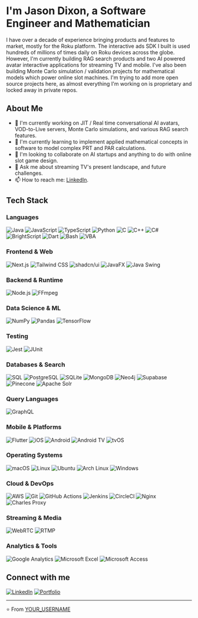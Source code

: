 # I'm Jason Dixon, a Software Engineer and Mathematician

I have over a decade of experience bringing products and features to market, mostly for the Roku platform. The interactive ads SDK I built is used hundreds of millions of times daily on Roku devices across the globe.
However, I'm currently building RAG search products and two AI powered avatar interactive applications for streaming TV and mobile. I've also been building Monte Carlo simulation / validation projects for mathematical models which power online slot machines. I'm trying to add more open source projects here, as almost everything I'm working on is proprietary and locked away in private repos.

## About Me

- 🔭 I'm currently working on JIT / Real time conversational AI avatars, VOD-to-Live servers, Monte Carlo simulations, and various RAG search features.
- 🌱 I'm currently learning to implement applied mathematical concepts in software to model complex PRT and PAR calculations.
- 👯 I'm looking to collaborate on AI startups and anything to do with online slot game design.
- 💬 Ask me about streaming TV's present landscape, and future challenges.
- 📫 How to reach me: [LinkedIn](https://www.linkedin.com/in/jasonadixon/).

## Tech Stack

### Languages
![Java](https://img.shields.io/badge/-Java-007396?style=flat-square&logo=java&logoColor=white)
![JavaScript](https://img.shields.io/badge/-JavaScript-F7DF1E?style=flat-square&logo=javascript&logoColor=black)
![TypeScript](https://img.shields.io/badge/-TypeScript-3178C6?style=flat-square&logo=typescript&logoColor=white)
![Python](https://img.shields.io/badge/-Python-3776AB?style=flat-square&logo=python&logoColor=white)
![C](https://img.shields.io/badge/-C-A8B9CC?style=flat-square&logo=c&logoColor=black)
![C++](https://img.shields.io/badge/-C++-00599C?style=flat-square&logo=cplusplus&logoColor=white)
![C#](https://img.shields.io/badge/-C%23-239120?style=flat-square&logo=csharp&logoColor=white)
![BrightScript](https://img.shields.io/badge/-BrightScript-662D91?style=flat-square&logo=roku&logoColor=white)
![Dart](https://img.shields.io/badge/-Dart-0175C2?style=flat-square&logo=dart&logoColor=white)
![Bash](https://img.shields.io/badge/-Bash-4EAA25?style=flat-square&logo=gnubash&logoColor=white)
![VBA](https://img.shields.io/badge/-VBA-217346?style=flat-square&logo=microsoftexcel&logoColor=white)

### Frontend & Web
![Next.js](https://img.shields.io/badge/-Next.js-000000?style=flat-square&logo=next.js&logoColor=white)
![Tailwind CSS](https://img.shields.io/badge/-Tailwind%20CSS-06B6D4?style=flat-square&logo=tailwindcss&logoColor=white)
![shadcn/ui](https://img.shields.io/badge/-shadcn/ui-000000?style=flat-square&logo=shadcnui&logoColor=white)
![JavaFX](https://img.shields.io/badge/-JavaFX-ED8B00?style=flat-square&logo=java&logoColor=white)
![Java Swing](https://img.shields.io/badge/-Java%20Swing-ED8B00?style=flat-square&logo=java&logoColor=white)

### Backend & Runtime
![Node.js](https://img.shields.io/badge/-Node.js-339933?style=flat-square&logo=node.js&logoColor=white)
![FFmpeg](https://img.shields.io/badge/-FFmpeg-007808?style=flat-square&logo=ffmpeg&logoColor=white)

### Data Science & ML
![NumPy](https://img.shields.io/badge/-NumPy-013243?style=flat-square&logo=numpy&logoColor=white)
![Pandas](https://img.shields.io/badge/-Pandas-150458?style=flat-square&logo=pandas&logoColor=white)
![TensorFlow](https://img.shields.io/badge/-TensorFlow-FF6F00?style=flat-square&logo=tensorflow&logoColor=white)

### Testing
![Jest](https://img.shields.io/badge/-Jest-C21325?style=flat-square&logo=jest&logoColor=white)
![JUnit](https://img.shields.io/badge/-JUnit-25A162?style=flat-square&logo=junit5&logoColor=white)

### Databases & Search
![SQL](https://img.shields.io/badge/-SQL-4479A1?style=flat-square&logo=mysql&logoColor=white)
![PostgreSQL](https://img.shields.io/badge/-PostgreSQL-336791?style=flat-square&logo=postgresql&logoColor=white)
![SQLite](https://img.shields.io/badge/-SQLite-003B57?style=flat-square&logo=sqlite&logoColor=white)
![MongoDB](https://img.shields.io/badge/-MongoDB-47A248?style=flat-square&logo=mongodb&logoColor=white)
![Neo4j](https://img.shields.io/badge/-Neo4j-008CC1?style=flat-square&logo=neo4j&logoColor=white)
![Supabase](https://img.shields.io/badge/-Supabase-3ECF8E?style=flat-square&logo=supabase&logoColor=white)
![Pinecone](https://img.shields.io/badge/-Pinecone-000000?style=flat-square&logo=pinecone&logoColor=white)
![Apache Solr](https://img.shields.io/badge/-Apache%20Solr-D9411E?style=flat-square&logo=apachesolr&logoColor=white)

### Query Languages
![GraphQL](https://img.shields.io/badge/-GraphQL-E10098?style=flat-square&logo=graphql&logoColor=white)

### Mobile & Platforms
![Flutter](https://img.shields.io/badge/-Flutter-02569B?style=flat-square&logo=flutter&logoColor=white)
![iOS](https://img.shields.io/badge/-iOS-000000?style=flat-square&logo=ios&logoColor=white)
![Android](https://img.shields.io/badge/-Android-3DDC84?style=flat-square&logo=android&logoColor=white)
![Android TV](https://img.shields.io/badge/-Android%20TV-3DDC84?style=flat-square&logo=android&logoColor=white)
![tvOS](https://img.shields.io/badge/-tvOS-000000?style=flat-square&logo=apple&logoColor=white)

### Operating Systems
![macOS](https://img.shields.io/badge/-macOS-000000?style=flat-square&logo=macos&logoColor=white)
![Linux](https://img.shields.io/badge/-Linux-FCC624?style=flat-square&logo=linux&logoColor=black)
![Ubuntu](https://img.shields.io/badge/-Ubuntu-E95420?style=flat-square&logo=ubuntu&logoColor=white)
![Arch Linux](https://img.shields.io/badge/-Arch%20Linux-1793D1?style=flat-square&logo=archlinux&logoColor=white)
![Windows](https://img.shields.io/badge/-Windows-0078D6?style=flat-square&logo=windows&logoColor=white)

### Cloud & DevOps
![AWS](https://img.shields.io/badge/-AWS-232F3E?style=flat-square&logo=amazonaws&logoColor=white)
![Git](https://img.shields.io/badge/-Git-F05032?style=flat-square&logo=git&logoColor=white)
![GitHub Actions](https://img.shields.io/badge/-GitHub%20Actions-2088FF?style=flat-square&logo=githubactions&logoColor=white)
![Jenkins](https://img.shields.io/badge/-Jenkins-D24939?style=flat-square&logo=jenkins&logoColor=white)
![CircleCI](https://img.shields.io/badge/-CircleCI-343434?style=flat-square&logo=circleci&logoColor=white)
![Nginx](https://img.shields.io/badge/-Nginx-009639?style=flat-square&logo=nginx&logoColor=white)
![Charles Proxy](https://img.shields.io/badge/-Charles%20Proxy-4A90E2?style=flat-square&logo=charlesproxy&logoColor=white)

### Streaming & Media
![WebRTC](https://img.shields.io/badge/-WebRTC-333333?style=flat-square&logo=webrtc&logoColor=white)
![RTMP](https://img.shields.io/badge/-RTMP-FF5722?style=flat-square&logo=adobe&logoColor=white)

### Analytics & Tools
![Google Analytics](https://img.shields.io/badge/-Google%20Analytics-E37400?style=flat-square&logo=googleanalytics&logoColor=white)
![Microsoft Excel](https://img.shields.io/badge/-Excel-217346?style=flat-square&logo=microsoftexcel&logoColor=white)
![Microsoft Access](https://img.shields.io/badge/-Access-A4373A?style=flat-square&logo=microsoftaccess&logoColor=white)

## Connect with me

[![LinkedIn](https://img.shields.io/badge/-LinkedIn-0A66C2?style=flat-square&logo=linkedin&logoColor=white)](https://www.linkedin.com/in/jasonadixon/)
[![Portfolio](https://img.shields.io/badge/-Portfolio-000000?style=flat-square&logo=github&logoColor=white)](https://www.invalidjson.com)

---

⭐️ From [YOUR_USERNAME](https://github.com/invalidjson)